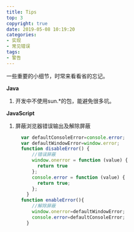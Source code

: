 ```yaml
---
title: Tips
top: 3
copyright: true
date: 2019-05-08 10:19:20
categories:
- 实现
- 常见错误
tags:
- 警告
---
```


一些重要的小细节，时常来看看省的忘记。

<!--more-->

**Java**

1. 开发中不使用sun.*的包，能避免很多坑。

**JavaScript**

1. 屏蔽浏览器错误输出及解除屏蔽

   ```javascript
     var defaultConsoleError=console.error;
     var defaultWindowError=window.error;
     function disableError() {
         //错误屏蔽
         window.onerror = function (value) {
           return true
         };
         console.error = function (value) {
           return true;
         };
       }
     function enableError(){
         //解除屏蔽
         window.onerror=defaultWindowError;
         console.error=defaultConsoleError;
       }
   ```

   

